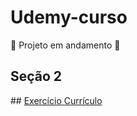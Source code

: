 # Udemy-curso
 
 🚧 Projeto em andamento 🚧
 
<div>
    <h2>Seção 2</h2>
 ##
    <a href="https://jeffersondeab.github.io/Udemy-curso/Se%C3%A7%C3%B5es/Se%C3%A7%C3%A3o__2/curr%C3%ADculo_exerc%C3%ADcio/index.html">Exercício Currículo</a>
</div>

 ##
